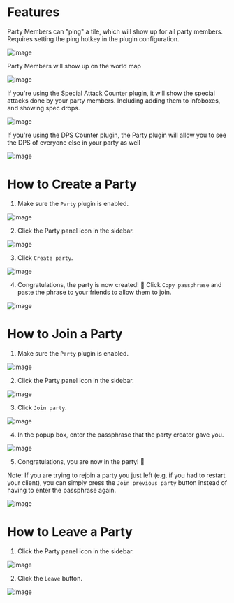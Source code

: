 # Features

Party Members can "ping" a tile, which will show up for all party members. Requires setting the ping hotkey in the plugin configuration.

![image](https://raw.githubusercontent.com/runelite/wiki/master/img/Party-ping.gif)

Party Members will show up on the world map

![image](https://raw.githubusercontent.com/runelite/wiki/master/img/Party-tilemap.png)

If you're using the Special Attack Counter plugin, it will show the special attacks done by your party members. Including adding them to infoboxes, and showing spec drops.

![image](https://raw.githubusercontent.com/runelite/wiki/master/img/Party-specs.gif)

If you're using the DPS Counter plugin, the Party plugin will allow you to see the DPS of everyone else in your party as well

![image](https://raw.githubusercontent.com/runelite/wiki/master/img/Party-dps.png)

# How to Create a Party

1. Make sure the `Party` plugin is enabled.

![image](https://raw.githubusercontent.com/runelite/wiki/master/img/Party-plugin.png)

2. Click the Party panel icon in the sidebar.

![image](https://raw.githubusercontent.com/runelite/wiki/master/img/Party-sidebar.png)

3. Click `Create party`.

![image](https://raw.githubusercontent.com/runelite/wiki/master/img/Party-create.png)


4. Congratulations, the party is now created! :tada: Click `Copy passphrase` and paste the phrase to your friends to allow them to join.

![image](https://raw.githubusercontent.com/runelite/wiki/master/img/Party-copy-passphrase.png)


# How to Join a Party

1. Make sure the `Party` plugin is enabled.

![image](https://raw.githubusercontent.com/runelite/wiki/master/img/Party-plugin.png)

2. Click the Party panel icon in the sidebar.

![image](https://raw.githubusercontent.com/runelite/wiki/master/img/Party-sidebar.png)

3. Click `Join party`.

![image](https://raw.githubusercontent.com/runelite/wiki/master/img/Party-join.png)

4. In the popup box, enter the passphrase that the party creator gave you.

![image](https://raw.githubusercontent.com/runelite/wiki/master/img/Party-enter-passphrase.png)

5. Congratulations, you are now in the party! :tada:

Note: If you are trying to rejoin a party you just left (e.g. if you had to restart your client), you can simply press the `Join previous party` button instead of having to enter the passphrase again.

![image](https://raw.githubusercontent.com/runelite/wiki/master/img/Party-rejoin.png)


# How to Leave a Party

1. Click the Party panel icon in the sidebar.

![image](https://raw.githubusercontent.com/runelite/wiki/master/img/Party-sidebar.png)

2. Click the `Leave` button.

![image](https://raw.githubusercontent.com/runelite/wiki/master/img/Party-leave.png)

